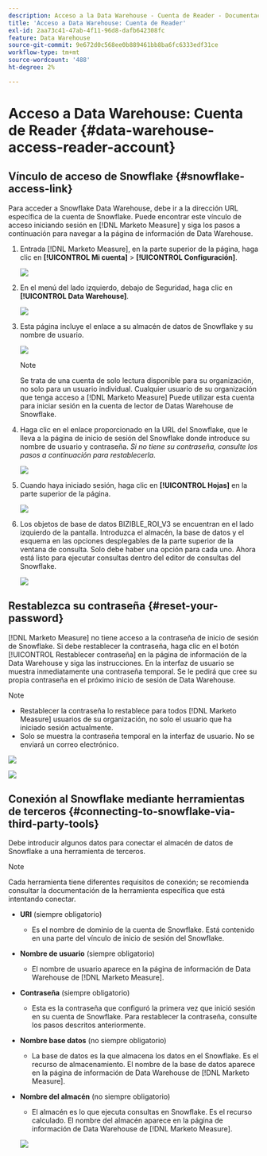```yaml
---
description: Acceso a la Data Warehouse - Cuenta de Reader - Documentación del producto
title: 'Acceso a Data Warehouse: Cuenta de Reader'
exl-id: 2aa73c41-47ab-4f11-96d8-dafb642308fc
feature: Data Warehouse
source-git-commit: 9e672d0c568ee0b889461bb8ba6fc6333edf31ce
workflow-type: tm+mt
source-wordcount: '488'
ht-degree: 2%

---
```


# Acceso a Data Warehouse: Cuenta de Reader {#data-warehouse-access-reader-account}

## Vínculo de acceso de Snowflake {#snowflake-access-link}

Para acceder a Snowflake Data Warehouse, debe ir a la dirección URL específica de la cuenta de Snowflake. Puede encontrar este vínculo de acceso iniciando sesión en [!DNL Marketo Measure] y siga los pasos a continuación para navegar a la página de información de Data Warehouse.

1. Entrada [!DNL Marketo Measure], en la parte superior de la página, haga clic en **[!UICONTROL Mi cuenta]** > **[!UICONTROL Configuración]**.

   ![](assets/data-warehouse-access-reader-account-1.png)

1. En el menú del lado izquierdo, debajo de Seguridad, haga clic en **[!UICONTROL Data Warehouse]**.

   ![](assets/data-warehouse-access-reader-account-2.png)

1. Esta página incluye el enlace a su almacén de datos de Snowflake y su nombre de usuario.

   ![](assets/data-warehouse-access-reader-account-3.png)

   >[!NOTE]
   >
   >Se trata de una cuenta de solo lectura disponible para su organización, no solo para un usuario individual. Cualquier usuario de su organización que tenga acceso a [!DNL Marketo Measure] Puede utilizar esta cuenta para iniciar sesión en la cuenta de lector de Datas Warehouse de Snowflake.

1. Haga clic en el enlace proporcionado en la URL del Snowflake, que le lleva a la página de inicio de sesión del Snowflake donde introduce su nombre de usuario y contraseña. _Si no tiene su contraseña, consulte los pasos a continuación para restablecerla_.

   ![](assets/data-warehouse-access-reader-account-4.png)

1. Cuando haya iniciado sesión, haga clic en **[!UICONTROL Hojas]** en la parte superior de la página.

   ![](assets/data-warehouse-access-reader-account-5.png)

1. Los objetos de base de datos BIZIBLE_ROI_V3 se encuentran en el lado izquierdo de la pantalla. Introduzca el almacén, la base de datos y el esquema en las opciones desplegables de la parte superior de la ventana de consulta. Solo debe haber una opción para cada uno. Ahora está listo para ejecutar consultas dentro del editor de consultas del Snowflake.

   ![](assets/data-warehouse-access-reader-account-6.png)

## Restablezca su contraseña {#reset-your-password}

[!DNL Marketo Measure] no tiene acceso a la contraseña de inicio de sesión de Snowflake. Si debe restablecer la contraseña, haga clic en el botón [!UICONTROL Restablecer contraseña] en la página de información de la Data Warehouse y siga las instrucciones. En la interfaz de usuario se muestra inmediatamente una contraseña temporal. Se le pedirá que cree su propia contraseña en el próximo inicio de sesión de Data Warehouse.

>[!NOTE]
>
>* Restablecer la contraseña lo restablece para todos [!DNL Marketo Measure] usuarios de su organización, no solo el usuario que ha iniciado sesión actualmente.
>* Solo se muestra la contraseña temporal en la interfaz de usuario. No se enviará un correo electrónico.

![](assets/data-warehouse-access-reader-account-7.png)

![](assets/data-warehouse-access-reader-account-8.png)

## Conexión al Snowflake mediante herramientas de terceros {#connecting-to-snowflake-via-third-party-tools}

Debe introducir algunos datos para conectar el almacén de datos de Snowflake a una herramienta de terceros.

>[!NOTE]
>
>Cada herramienta tiene diferentes requisitos de conexión; se recomienda consultar la documentación de la herramienta específica que está intentando conectar.

* **URI** (siempre obligatorio)
   * Es el nombre de dominio de la cuenta de Snowflake. Está contenido en una parte del vínculo de inicio de sesión del Snowflake.
* **Nombre de usuario** (siempre obligatorio)
   * El nombre de usuario aparece en la página de información de Data Warehouse de [!DNL Marketo Measure].
* **Contraseña** (siempre obligatorio)
   * Esta es la contraseña que configuró la primera vez que inició sesión en su cuenta de Snowflake. Para restablecer la contraseña, consulte los pasos descritos anteriormente.
* **Nombre base datos** (no siempre obligatorio)
   * La base de datos es la que almacena los datos en el Snowflake. Es el recurso de almacenamiento. El nombre de la base de datos aparece en la página de información de Data Warehouse de [!DNL Marketo Measure].
* **Nombre del almacén** (no siempre obligatorio)
   * El almacén es lo que ejecuta consultas en Snowflake. Es el recurso calculado. El nombre del almacén aparece en la página de información de Data Warehouse de [!DNL Marketo Measure].

  ![](assets/data-warehouse-access-reader-account-9.png)

